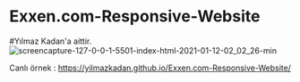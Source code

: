 # Exxen.com-Responsive-Website
#Yılmaz Kadan'a aittir. 
![screencapture-127-0-0-1-5501-index-html-2021-01-12-02_02_26-min](https://user-images.githubusercontent.com/44698680/104249169-e97e2100-547b-11eb-9a9f-b91465ec889f.png)

Canlı örnek : https://yilmazkadan.github.io/Exxen.com-Responsive-Website/
